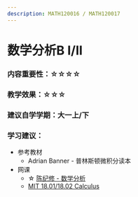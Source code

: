 ```yaml
---
description: MATH120016 / MATH120017
---
```


# 数学分析B I/II

### 内容重要性：☆☆☆☆

### 教学效果：☆☆☆

### 建议自学学期：大一上/下

### 学习建议：

* 参考教材
  * Adrian Banner  - 普林斯顿微积分读本
* 网课
  * ☆ [陈纪修 - 数学分析](https://www.bilibili.com/video/BV15v411g7VP)
  * [MIT 18.01/18.02 Calculus](https://csdiy.wiki/%E6%95%B0%E5%AD%A6%E5%9F%BA%E7%A1%80/MITmaths/)



